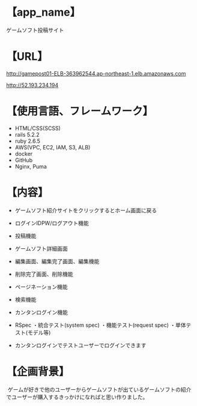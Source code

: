 # 【app_name】
ゲームソフト投稿サイト

# 【URL】
 http://gamepost01-ELB-363962544.ap-northeast-1.elb.amazonaws.com

 http://52.193.234.194

# 【使用言語、フレームワーク】
- HTML/CSS(SCSS) 
- rails 5.2.2
- ruby 2.6.5
- AWS(VPC, EC2, IAM, S3, ALB)
- docker
- GitHub
- Nginx, Puma

# 【内容】
- ゲームソフト紹介サイトをクリックするとホーム画面に戻る
- ログインIDPW/ログアウト機能
- 投稿機能
- ゲームソフト詳細画面
- 編集画面、編集完了画面、編集機能
- 削除完了画面、削除機能
- ページネーション機能
- 検索機能 
- カンタンログイン機能
- RSpec
 ・統合テスト(system spec)
 ・機能テスト(request spec)
 ・単体テスト(モデル等)

- カンタンログインでテストユーザーでログインできます

# 【企画背景】
 ゲームが好きで他のユーザーからゲームソフトが出ているゲームソフトの紹介でユーザーが購入するきっかけになればと思い作りました。
